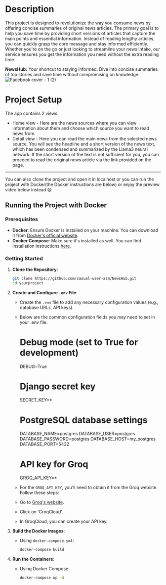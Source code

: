 # Description

This project is designed to revolutionize the way you consume news by offering concise summaries of original news articles. The primary goal is to help you save time by providing short versions of articles that capture the main points and essential information. Instead of reading lengthy articles, you can quickly grasp the core message and stay informed efficiently. Whether you're on the go or just looking to streamline your news intake, our service ensures you get the information you need without the extra reading time.

**NewsHub:** Your shortcut to staying informed. Dive into concise summaries of top stories and save time without compromising on knowledge.
![Facebook cover - 1 (2)](https://github.com/casual-user-asm/NewsHub/assets/82218252/02f215f5-54e5-4b28-9f37-36c727f8450f)


# Project Setup

The app contains 2 views:

- Home view - Here are the news sources where you can view information about them and choose which source you want to read news from.
- Detail view - Here you can read the main news from the selected news source. You will see the headline and a short version of the news text, which has been condensed and summarized by the Llama3 neural network. If the short version of the text is not sufficient for you, you can proceed to read the original news article via the link provided on the page.

---

You can also clone the project and open it in localhost or you can run the project with Docker(the Docker instructions are below) or enjoy the preview video below instead :smile:

## Running the Project with Docker

### Prerequisites
- **Docker**: Ensure Docker is installed on your machine. You can download it from [Docker's official website](https://www.docker.com/get-started).
- **Docker Compose**: Make sure it's installed as well. You can find installation instructions [here](https://docs.docker.com/compose/install/).

### Getting Started

1. **Clone the Repository**:
    ```sh
    git clone https://github.com/casual-user-asm/NewsHub.git
    cd yourproject
    ```

2. **Create and Configure `.env` File**:
    - Create the `.env` file to add any necessary configuration values (e.g., database URLs, API keys).
    - Below are the common configuration fields you may need to set in your .env file.
      # Debug mode (set to True for development)
        DEBUG=True
        
      # Django secret key
        SECRET_KEY=*
        
      # PostgreSQL database settings
        DATABASE_NAME=postgres
        DATABASE_USER=postgres
        DATABASE_PASSWORD=postgres
        DATABASE_HOST=my_postgres
        DATABASE_PORT=5432
        
      # API key for Groq
       GROQ_API_KEY=*
       
    - For the `GROQ_API_KEY`, you'll need to obtain it from the Groq website. Follow these steps:
     - Go to [Groq's website](https://groq.com/).
     - Click on 'GroqCloud'.
     - In GroqCloud, you can create your API key.

3. **Build the Docker Images**:
    - Using `docker-compose.yml`:
        ```sh
        docker-compose build
        ```

4. **Run the Containers**:
    - Using Docker Compose:
        ```sh
        docker-compose up -d
        ```
